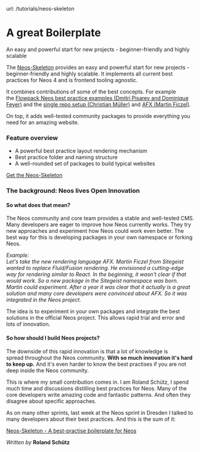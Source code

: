 url: /tutorials/neos-skeleton
# A great Boilerplate

An easy and powerful start for new projects - beginner-friendly and highly scalable

The [Neos-Skeleton](https://github.com/code-q-web-factory/Neos-Skeleton) provides an easy and powerful start for new projects - beginner-friendly and highly scalable. It implements all current best practices for Neos 4 and is frontend tooling agnostic.

It combines contributions of some of the best concepts. For example the [Flowpack Neos best practice examples (Dmitri Pisarev and Dominique Feyer)](https://github.com/Flowpack/fusion-bp) and the [single repo setup (Christian Müller)](https://github.com/kitsunet/composer-install-testing) and [AFX (Martin Ficzel)](https://github.com/PackageFactory/atomic-fusion-afx).

On top, it adds well-tested community packages to provide everything you need for an amazing website.

### Feature overview

*   A powerful best practice layout rendering mechanism
*   Best practice folder and naming structure
*   A well-rounded set of packages to build typical websites

[Get the Neos-Skeleton](https://github.com/code-q-web-factory/Neos-Skeleton)

### The background: Neos lives Open Innovation

#### So what does that mean?

The Neos community and core team provides a stable and well-tested CMS. Many developers are eager to improve how Neos currently works. They try new approaches and experiment how Neos could work even better. The best way for this is developing packages in your own namespace or forking Neos.

_Example:_  
_Let's take the new rendering language AFX. Martin Ficzel from Sitegeist wanted to replace Fluid/Fusion rendering. He envisioned a cutting-edge way for rendering similar to React. In the beginning, it wasn't clear if that would work. So a new package in the Sitegeist namespace was born. Martin could experiment. After a year it was clear that it actually is a great solution and many core developers were convinced about AFX. So it was integrated in the Neos project._

The idea is to experiment in your own packages and integrate the best solutions in the official Neos project. This allows rapid trial and error and lots of innovation.

#### So how should I build Neos projects?

The downside of this rapid innovation is that a lot of knowledge is spread throughout the Neos community. **With so much innovation it's hard to keep up.** And it's even harder to know the best practises if you are not deep inside the Neos community.

This is where my small contribution comes in. I am Roland Schütz, I spend much time and discussions distilling best practices for Neos. Many of the core developers write amazing code and fantastic patterns. And often they disagree about specific approaches.

As on many other sprints, last week at the Neos sprint in Dresden I talked to many developers about their best practices. And this is the sum of it:

[Neos-Skeleton - A best-practise boilerplate for Neos](https://github.com/code-q-web-factory/Neos-Skeleton)

_Written by_ **Roland Schütz**